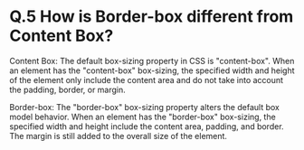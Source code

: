 # Q.5 How is Border-box different from Content Box?

Content Box: The default box-sizing property in CSS is "content-box". When an element has the "content-box" box-sizing, the specified width and height of the element only include the content area and do not take into account the padding, border, or margin.

Border-box: The "border-box" box-sizing property alters the default box model behavior. When an element has the "border-box" box-sizing, the specified width and height include the content area, padding, and border. The margin is still added to the overall size of the element.